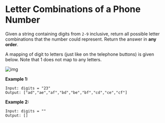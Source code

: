 # Letter Combinations of a Phone Number

Given a string containing digits from `2-9` inclusive, return all possible letter combinations that the number could represent. Return the answer in **any order**.

A mapping of digit to letters (just like on the telephone buttons) is given below. Note that 1 does not map to any letters.

![img](https://upload.wikimedia.org/wikipedia/commons/thumb/7/73/Telephone-keypad2.svg/200px-Telephone-keypad2.svg.png)

**Example 1:**

```
Input: digits = "23"
Output: ["ad","ae","af","bd","be","bf","cd","ce","cf"]
```

**Example 2:**

```
Input: digits = ""
Output: []
```